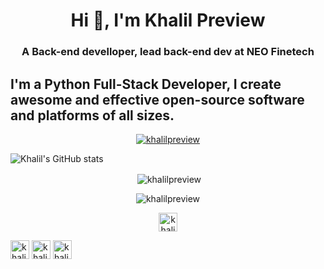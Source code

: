 <h1 align="center">Hi 👋, I'm Khalil Preview</h1>
<h3 align="center">A Back-end develloper, lead back-end dev at NEO Finetech</h3>

<h2> I'm a Python Full-Stack Developer, I create awesome and effective open-source software and platforms of all sizes. </h2>

<p align="center"> <a href="https://github.com/ryo-ma/github-profile-trophy"><img src="https://github-profile-trophy.vercel.app/?username=khalilpreview" alt="khalilpreview" /></a> </p>

![Khalil's GitHub stats](https://github-readme-stats.vercel.app/api?username=khalilpreview&show_icons=true&theme=shades-of-purple&count_private=true)



<p align="center"> &nbsp;<img align="center" src="https://github-readme-stats.vercel.app/api?username=khalilpreview&show_icons=true" alt="khalilpreview" /></p>
<p align="center"> <img src="https://komarev.com/ghpvc/?username=khalilpreview" alt="khalilpreview" /> </p>
<p align="center">
<a href="https://dev.to/khalilpreview" target="blank"><img align="center" src="https://cdn.jsdelivr.net/npm/simple-icons@3.0.1/icons/dev-dot-to.svg" alt="khalilpreview" height="30" width="30" /></a>
  
<a href="https://twitter.com/khalil_preview" target="blank"><img align="center" src="https://cdn.jsdelivr.net/npm/simple-icons@3.0.1/icons/twitter.svg" alt="khalil_preview" height="30" width="30" /></a>
<a href="https://fb.com/khalilpreview" target="blank"><img align="center" src="https://cdn.jsdelivr.net/npm/simple-icons@3.0.1/icons/facebook.svg" alt="khalilpreview" height="30" width="30" /></a>
<a href="https://instagram.com/khalil_preview" target="blank"><img align="center" src="https://cdn.jsdelivr.net/npm/simple-icons@3.0.1/icons/instagram.svg" alt="khalil_preview" height="30" width="30" /></a>
</p>
